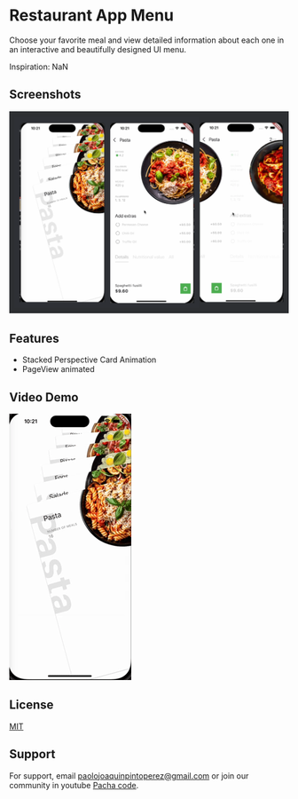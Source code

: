 
# Restaurant App Menu

Choose your favorite meal and view detailed information about each one in an interactive and beautifully designed UI menu.


Inspiration: NaN



## Screenshots

![App Ticket Bus Screenshot](./screenshots/screenshot-menu-app.png)


## Features

- Stacked Perspective Card Animation
- PageView animated


## Video Demo

![App Ticket Bus Gif Video Demostration](./screenshots/restauratn-menu-giphy.gif)


## License

[MIT](https://choosealicense.com/licenses/mit/)


## Support

For support, email paolojoaquinpintoperez@gmail.com or join our community in youtube [Pacha code](https://www.youtube.com/@paolojoaquinp).

